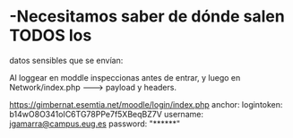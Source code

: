 # -Necesitamos saber de dónde salen TODOS los
datos sensibles que se envían:

Al loggear en moddle inspeccionas antes de entrar, y luego en Network/index.php ---> payload y headers.

https://gimbernat.esemtia.net/moodle/login/index.php
anchor: 
logintoken: b14wO8O341oIC6TG78PPe7f5XBeqBZ7V
username: jgamarra@campus.eug.es
password: "******"

